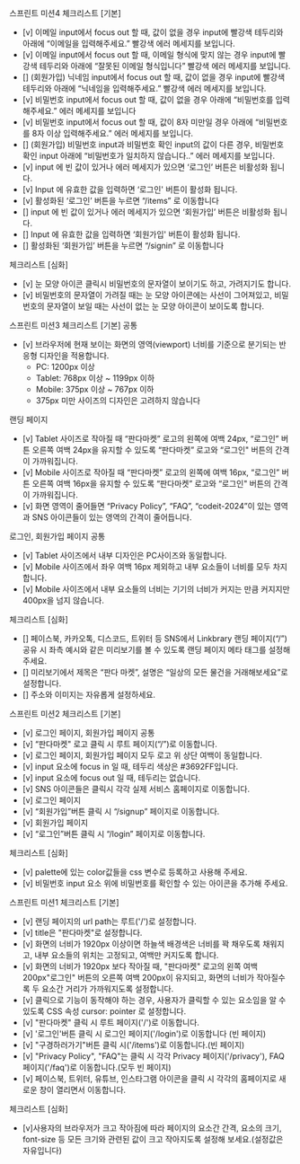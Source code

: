 스프린트 미션4
체크리스트 [기본]
- [v] 이메일 input에서 focus out 할 때, 값이 없을 경우 input에 빨강색 테두리와 아래에 “이메일을 입력해주세요.” 빨강색 에러 메세지를 보입니다.
- [v] 이메일 input에서 focus out 할 때, 이메일 형식에 맞지 않는 경우 input에 빨강색 테두리와 아래에 “잘못된 이메일 형식입니다” 빨강색 에러 메세지를 보입니다.
- [] (회원가입) 닉네임 input에서 focus out 할 때, 값이 없을 경우 input에 빨강색 테두리와 아래에 “닉네임을 입력해주세요.” 빨강색 에러 메세지를 보입니다.
- [v] 비밀번호 input에서 focus out 할 때, 값이 없을 경우 아래에 “비밀번호를 입력해주세요.” 에러 메세지를 보입니다
- [v] 비밀번호 input에서 focus out 할 때, 값이 8자 미만일 경우 아래에 “비밀번호를 8자 이상 입력해주세요.” 에러 메세지를 보입니다.
- [] (회원가입) 비밀번호 input과 비밀번호 확인 input의 값이 다른 경우, 비밀번호 확인 input 아래에 “비밀번호가 일치하지 않습니다..” 에러 메세지를 보입니다.
- [v] input 에 빈 값이 있거나 에러 메세지가 있으면  ‘로그인’ 버튼은 비활성화 됩니다.
- [v] Input 에 유효한 값을 입력하면  ‘로그인' 버튼이 활성화 됩니다.
- [v] 활성화된 ‘로그인’ 버튼을 누르면  “/items” 로 이동합니다
- [] input 에 빈 값이 있거나 에러 메세지가 있으면  ‘회원가입’ 버튼은 비활성화 됩니다.
- [] Input 에 유효한 값을 입력하면  ‘회원가입' 버튼이 활성화 됩니다.
- [] 활성화된 ‘회원가입’ 버튼을 누르면  “/signin” 로 이동합니다

체크리스트 [심화]
- [v] 눈 모양 아이콘 클릭시 비밀번호의 문자열이 보이기도 하고, 가려지기도 합니다.
- [v] 비밀번호의 문자열이 가려질 때는 눈 모양 아이콘에는 사선이 그어져있고, 비밀번호의 문자열이 보일 때는 사선이 없는 눈 모양 아이콘이 보이도록 합니다.

스프린트 미션3
체크리스트 [기본]
공통
- [v] 브라우저에 현재 보이는 화면의 영역(viewport) 너비를 기준으로 분기되는 반응형 디자인을 적용합니다.
    - PC: 1200px 이상
    - Tablet: 768px 이상 ~ 1199px 이하
    - Mobile: 375px 이상 ~ 767px 이하
    - 375px 미만 사이즈의 디자인은 고려하지 않습니다

랜딩 페이지
- [v] Tablet 사이즈로 작아질 때 “판다마켓” 로고의 왼쪽에 여백 24px, “로그인” 버튼 오른쪽 여백 24px을 유지할 수 있도록 “판다마켓” 로고와 “로그인" 버튼의 간격이 가까워집니다.
- [v] Mobile 사이즈로 작아질 때 “판다마켓” 로고의 왼쪽에 여백 16px, “로그인” 버튼 오른쪽 여백 16px을 유지할 수 있도록 “판다마켓” 로고와 “로그인" 버튼의 간격이 가까워집니다.
- [v] 화면 영역이 줄어들면 “Privacy Policy”, “FAQ”, “codeit-2024”이 있는 영역과 SNS 아이콘들이 있는 영역의 간격이 줄어듭니다.

로그인, 회원가입 페이지 공통
- [v] Tablet 사이즈에서 내부 디자인은 PC사이즈와 동일합니다.
- [v] Mobile 사이즈에서 좌우 여백 16px 제외하고 내부 요소들이 너비를 모두 차지합니다.
- [v] Mobile 사이즈에서 내부 요소들의 너비는 기기의 너비가 커지는 만큼 커지지만 400px을 넘지 않습니다.

체크리스트 [심화]
- [] 페이스북, 카카오톡, 디스코드, 트위터 등 SNS에서 Linkbrary 랜딩 페이지(“/”) 공유 시 좌측 예시와 같은 미리보기를 볼 수 있도록 랜딩 페이지 메타 태그를 설정해 주세요.
- [] 미리보기에서 제목은 “판다 마켓”, 설명은 “일상의 모든 물건을 거래해보세요”로 설정합니다.
- [] 주소와 이미지는 자유롭게 설정하세요.


스프린트 미션2
체크리스트 [기본]
- [v] 로그인 페이지, 회원가입 페이지 공통
- [v] “판다마켓" 로고 클릭 시 루트 페이지(“/”)로 이동합니다.
- [v] 로그인 페이지, 회원가입 페이지 모두 로고 위 상단 여백이 동일합니다.
- [v] input 요소에 focus in 일 때, 테두리 색상은 #3692FF입니다.
- [v] input 요소에 focus out 일 때, 테두리는 없습니다.
- [v] SNS 아이콘들은 클릭시 각각 실제 서비스 홈페이지로 이동합니다.
- [v] 로그인 페이지
- [v] “회원가입”버튼 클릭 시 “/signup” 페이지로 이동합니다.
- [v] 회원가입 페이지
- [v] “로그인”버튼 클릭 시 “/login” 페이지로 이동합니다.

체크리스트 [심화]
- [v] palette에 있는 color값들을 css 변수로 등록하고 사용해 주세요.
- [v] 비밀번호 input 요소 위에 비밀번호를 확인할 수 있는 아이콘을 추가해 주세요.


스프린트 미션1
체크리스트 [기본]
- [v] 랜딩 페이지의 url path는 루트('/')로 설정합니다.
- [v] title은 "판다마켓"로 설정합니다.
- [v] 화면의 너비가 1920px 이상이면 하늘색 배경색은 너비를 꽉 채우도록 채워지고, 내부 요소들의 위치는 고정되고, 여백만 커지도록 합니다.
- [v] 화면의 너비가 1920px 보다 작아질 때, "판다마켓" 로고의 왼쪽 여백 200px"로그인" 버튼의 오른쪽 여백 200px이 유지되고, 화면의 너비가 작아질수록 두 요소간 거리가 가까워지도록 설정합니다.
- [v] 클릭으로 기능이 동작해야 하는 경우, 사용자가 클릭할 수 있는 요소임을 알 수 있도록 CSS 속성 cursor: pointer 로 설정합니다.
- [v] "판다마켓" 클릭 시 루트 페이지('/')로 이동합니다.
- [v] '로그인'버튼 클릭 시 로그인 페이지('/login')로 이동합니다 (빈 페이지)
- [v] "구경하러가기"버튼 클릭 시('/items')로 이동합니다.(빈 페이지)
- [v] "Privacy Policy", "FAQ"는 클릭 시 각각 Privacy 페이지('/privacy'), FAQ 페이지('/faq')로 이동합니다.(모두 빈 페이지)
- [v] 페이스북, 트위터, 유튜브, 인스타그램 아이콘을 클릭 시 각각의 홈페이지로 새로운 창이 열리면서 이동합니다.


체크리스트 [심화]
- [v]사용자의 브라우저가 크고 작아짐에 따라 페이지의 요소간 간격, 요소의 크기, font-size 등 모든 크기와 관련된 값이 크고 작아지도록 설정해 보세요.(설정값은 자유입니다)

